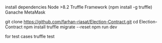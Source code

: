 install dependencies
Node >8.2
Truffle Framework (npm install -g truffle)
Ganache
MetaMask


git clone https://github.com/farhan-riasat/Election-Contract.git
cd Election-Contract
npm install
truffle migrate --reset
npm run dev


for test cases
truffle test
